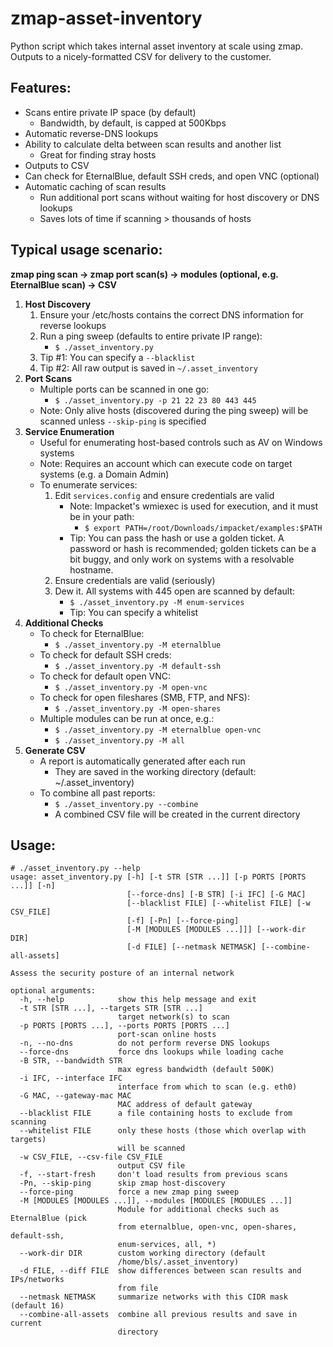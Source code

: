 # zmap-asset-inventory
Python script which takes internal asset inventory at scale using zmap.  Outputs to a nicely-formatted CSV for delivery to the customer.


## Features:
* Scans entire private IP space (by default)
    * Bandwidth, by default, is capped at 500Kbps
* Automatic reverse-DNS lookups
* Ability to calculate delta between scan results and another list
    * Great for finding stray hosts
* Outputs to CSV
* Can check for EternalBlue, default SSH creds, and open VNC (optional)
* Automatic caching of scan results
    * Run additional port scans without waiting for host discovery or DNS lookups 
    * Saves lots of time if scanning > thousands of hosts


## Typical usage scenario:

**zmap ping scan &rarr; zmap port scan(s) &rarr; modules (optional, e.g. EternalBlue scan) &rarr; CSV**

1. **Host Discovery**
    1. Ensure your /etc/hosts contains the correct DNS information for reverse lookups
    1. Run a ping sweep (defaults to entire private IP range):
        - `$ ./asset_inventory.py`
    1. Tip #1: You can specify a `--blacklist`
    1. Tip #2: All raw output is saved in `~/.asset_inventory`
1. **Port Scans**
    - Multiple ports can be scanned in one go:
        - `$ ./asset_inventory.py -p 21 22 23 80 443 445`
    - Note: Only alive hosts (discovered during the ping sweep) will be scanned unless `--skip-ping` is specified
1. **Service Enumeration**
    - Useful for enumerating host-based controls such as AV on Windows systems
    - Note: Requires an account which can execute code on target systems (e.g. a Domain Admin)
    - To enumerate services:
        1. Edit `services.config` and ensure credentials are valid
            - Note: Impacket's wmiexec is used for execution, and it must be in your path:
                - `$ export PATH=/root/Downloads/impacket/examples:$PATH`
            - Tip: You can pass the hash or use a golden ticket.  A password or hash is recommended; golden tickets can be a bit buggy, and only work on systems with a resolvable hostname.
        1. Ensure credentials are valid (seriously)
        1. Dew it.  All systems with 445 open are scanned by default:
            - `$ ./asset_inventory.py -M enum-services`
            - Tip: You can specify a whitelist 
1. **Additional Checks**
    - To check for EternalBlue:
        - `$ ./asset_inventory.py -M eternalblue`
    - To check for default SSH creds:
        - `$ ./asset_inventory.py -M default-ssh`
    - To check for default open VNC:
        - `$ ./asset_inventory.py -M open-vnc`
    - To check for open fileshares (SMB, FTP, and NFS):
        - `$ ./asset_inventory.py -M open-shares`
    - Multiple modules can be run at once, e.g.:
        - `$ ./asset_inventory.py -M eternalblue open-vnc`
        - `$ ./asset_inventory.py -M all`
1. **Generate CSV**
    - A report is automatically generated after each run
        - They are saved in the working directory (default: ~/.asset_inventory)
    - To combine all past reports:
        - `$ ./asset_inventory.py --combine`
        - A combined CSV file will be created in the current directory


## Usage:
~~~
# ./asset_inventory.py --help
usage: asset_inventory.py [-h] [-t STR [STR ...]] [-p PORTS [PORTS ...]] [-n]
                          [--force-dns] [-B STR] [-i IFC] [-G MAC]
                          [--blacklist FILE] [--whitelist FILE] [-w CSV_FILE]
                          [-f] [-Pn] [--force-ping]
                          [-M [MODULES [MODULES ...]]] [--work-dir DIR]
                          [-d FILE] [--netmask NETMASK] [--combine-all-assets]

Assess the security posture of an internal network

optional arguments:
  -h, --help            show this help message and exit
  -t STR [STR ...], --targets STR [STR ...]
                        target network(s) to scan
  -p PORTS [PORTS ...], --ports PORTS [PORTS ...]
                        port-scan online hosts
  -n, --no-dns          do not perform reverse DNS lookups
  --force-dns           force dns lookups while loading cache
  -B STR, --bandwidth STR
                        max egress bandwidth (default 500K)
  -i IFC, --interface IFC
                        interface from which to scan (e.g. eth0)
  -G MAC, --gateway-mac MAC
                        MAC address of default gateway
  --blacklist FILE      a file containing hosts to exclude from scanning
  --whitelist FILE      only these hosts (those which overlap with targets)
                        will be scanned
  -w CSV_FILE, --csv-file CSV_FILE
                        output CSV file
  -f, --start-fresh     don't load results from previous scans
  -Pn, --skip-ping      skip zmap host-discovery
  --force-ping          force a new zmap ping sweep
  -M [MODULES [MODULES ...]], --modules [MODULES [MODULES ...]]
                        Module for additional checks such as EternalBlue (pick
                        from eternalblue, open-vnc, open-shares, default-ssh,
                        enum-services, all, *)
  --work-dir DIR        custom working directory (default
                        /home/bls/.asset_inventory)
  -d FILE, --diff FILE  show differences between scan results and IPs/networks
                        from file
  --netmask NETMASK     summarize networks with this CIDR mask (default 16)
  --combine-all-assets  combine all previous results and save in current
                        directory
~~~